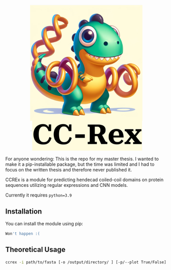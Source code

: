 

<p align="center">
  <img src="https://github.com/donEnno/CCREx/blob/main/ccrex.png?raw=true" alt="Description" width="350" />
</p>

For anyone wondering: This is the repo for my master thesis. I wanted to make it a pip-installable package, but the time was limited and I had to focus on the written thesis and therefore never published it.

CCREx is a module for predicting hendecad coiled-coil domains on protein sequences utilizing regular expressions and CNN models.

Currently it requires ```python=3.9```

## Installation

You can install the module using pip:

```bash
Won't happen :(
```

## Theoretical Usage
```bash
ccrex -i path/to/fasta [-o /output/directory/ ] [-p/--plot True/False]
```

